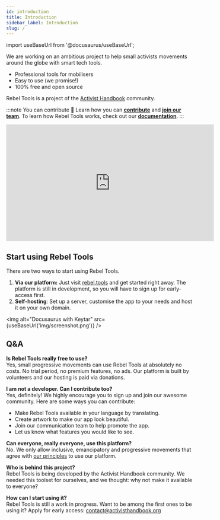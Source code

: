 ```yaml
---
id: introduction
title: Introduction
sidebar_label: Introduction
slug: /
---
```


import useBaseUrl from '@docusaurus/useBaseUrl';

We are working on an ambitious project to help small activists movements around the globe with smart tech tools.
- Professional tools for mobilisers
- Easy to use (we promise!)
- 100% free and open source

Rebel Tools is a project of the [Activist Handbook](https://www.activisthandbook.org) community.

:::note You can contribute 🙌
Learn how you can **[contribute](contribute)** and **[join our team](join)**. To learn how Rebel Tools works, check out our **[documentation](documentation)**.
:::

<iframe src="https://app.pitch.com/app/embed/f7b73217-c0cc-46c2-a140-3197c8e83ed1" allow="fullscreen" allowFullScreen="" width="560" height="315" style="border:0"></iframe>

## Start using Rebel Tools
There are two ways to start using Rebel Tools.

1. **Via our platform:** Just visit [rebel.tools](https://rebel.tools) and get started right away. The platform is still in development, so you will have to sign up for early-access first.
2. **Self-hosting**: Set up a server, customise the app to your needs and host it on your own domain.

<img alt="Docusaurus with Keytar" src={useBaseUrl('img/screenshot.png')} />

## Q&A
**Is Rebel Tools really free to use?**  
Yes, small progressive movements can use Rebel Tools at absolutely no costs. No trial period, no premium features, no ads. Our platform is built by volunteers and our hosting is paid via donations.

**I am not a developer. Can I contribute too?**  
Yes, definitely! We highly encourage you to sign up and join our awesome community. Here are some ways you can contribute: 
- Make Rebel Tools available in your language by translating.
- Create artwork to make our app look beautiful.
- Join our communication team to help promote the app.
- Let us know what features you would like to see.

**Can everyone, really everyone, use this platform?**  
No. We only allow inclusive, emancipatory and progressive movements that agree with [our principles](https://www.activisthandbook.org/en/about/principles) to use our platform.

**Who is behind this project?**  
Rebel Tools is being developed by the Activist Handbook community. We needed this toolset for ourselves, and we thought: why not make it available to everyone?

**How can I start using it?**  
Rebel Tools is still a work in progress. Want to be among the first ones to be using it? Apply for early access: contact@activisthandbook.org



